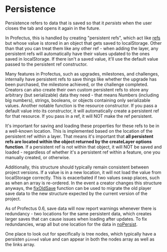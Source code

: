 # Persistence

Persistence refers to data that is saved so that it _persists_ when the user closes the tab and opens it again in the future.

In Profectus, this is handled by creating "persistent refs", which act like [refs](./reactivity.md) but whose value is stored in an object that gets saved to localStorage. Other than that you can treat them like any other ref - when adding the layer, any persistent refs will automatically have their values updated to the ones saved in localStorage. If there isn't a saved value, it'll use the default value passed to the persistent ref constructor.

Many features in Profectus, such as upgrades, milestones, and challenges, internally have persistent refs to save things like whether the upgrade has been purchased, the milestone achieved, or the challenge completed. Creators can also create their own custom persistent refs to store any arbitrary (but serializable) data they need - that means Numbers (including big numbers), strings, booleans, or objects containing only serializable values. Another notable function is the resource constructor. If you pass a default value into its constructor, it will automatically create a persistent ref for that resource. If you pass in a ref, it will NOT make the ref persistent.

It's important for saving and loading these properties for these refs to be in a well-known location. This is implemented based on the location of the persistent ref within a layer. That means it's important that **all persistent refs are located within the object returned by the createLayer options function**. If a persistent ref is not within that object, it will NOT be saved and loaded - regardless of whether it's a persistent ref within a feature, one you manually created, or otherwise.

Additionally, this structure should typically remain consistent between project versions. If a value is in a new location, it will not load the value from localStorage correctly. This is exacerbated if two values swap places, such as when an array is re-ordered. In the event a creator changes this structure anyways, the [fixOldSave](../creating-your-project/project-entry.md#fixoldsave) function can be used to migrate the old player save data to the new structure expected by the current version of the project.

As of Profectus 0.6, save data will now report warnings whenever there is redundancy - two locations for the same persistent data, which creates larger saves that can cause issues when loading after updates. To fix redundancies, wrap all but one location for the data in [noPersist](/api/game/persistence/functions/noPersist).

One place to look out for specifically is tree nodes, which typically have a persisten `pinned` value and can appear in both the nodes array as well as the links array.
